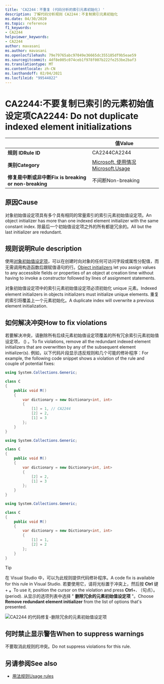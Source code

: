 ```yaml
---
title: 'CA2244：不重复 (代码分析的索引元素初始化) '
description: 了解代码分析规则 CA2244：不复制索引元素初始化
ms.date: 04/30/2020
ms.topic: reference
f1_keywords:
- CA2244
helpviewer_keywords:
- CA2244
author: mavasani
ms.author: mavasani
ms.openlocfilehash: 79e79765abc97049e36665dc355185df9b5eae59
ms.sourcegitcommit: 4df8e005c074ceb1f978f007b222fe253be2baf3
ms.translationtype: MT
ms.contentlocale: zh-CN
ms.lasthandoff: 02/04/2021
ms.locfileid: "99544822"
---
```

# <a name="ca2244-do-not-duplicate-indexed-element-initializations"></a><span data-ttu-id="4d491-103">CA2244:不要复制已索引的元素初始值设定项</span><span class="sxs-lookup"><span data-stu-id="4d491-103">CA2244: Do not duplicate indexed element initializations</span></span>

| | <span data-ttu-id="4d491-104">值</span><span class="sxs-lookup"><span data-stu-id="4d491-104">Value</span></span> |
|-|-|
| <span data-ttu-id="4d491-105">**规则 ID**</span><span class="sxs-lookup"><span data-stu-id="4d491-105">**Rule ID**</span></span> |<span data-ttu-id="4d491-106">CA2244</span><span class="sxs-lookup"><span data-stu-id="4d491-106">CA2244</span></span>|
| <span data-ttu-id="4d491-107">**类别**</span><span class="sxs-lookup"><span data-stu-id="4d491-107">**Category**</span></span> |[<span data-ttu-id="4d491-108">Microsoft. 使用情况</span><span class="sxs-lookup"><span data-stu-id="4d491-108">Microsoft.Usage</span></span>](usage-warnings.md)|
| <span data-ttu-id="4d491-109">**修复是中断或非中断**</span><span class="sxs-lookup"><span data-stu-id="4d491-109">**Fix is breaking or non-breaking**</span></span> |<span data-ttu-id="4d491-110">不间断</span><span class="sxs-lookup"><span data-stu-id="4d491-110">Non-breaking</span></span>|

## <a name="cause"></a><span data-ttu-id="4d491-111">原因</span><span class="sxs-lookup"><span data-stu-id="4d491-111">Cause</span></span>

<span data-ttu-id="4d491-112">对象初始值设定项具有多个具有相同的常量索引的索引元素初始值设定项。</span><span class="sxs-lookup"><span data-stu-id="4d491-112">An object initializer has more than one indexed element initializer with the same constant index.</span></span> <span data-ttu-id="4d491-113">除最后一个初始值设定项之外的所有都是冗余的。</span><span class="sxs-lookup"><span data-stu-id="4d491-113">All but the last initializer are redundant.</span></span>

## <a name="rule-description"></a><span data-ttu-id="4d491-114">规则说明</span><span class="sxs-lookup"><span data-stu-id="4d491-114">Rule description</span></span>

<span data-ttu-id="4d491-115">使用[对象初始值设定项](../../../csharp/programming-guide/classes-and-structs/object-and-collection-initializers.md#object-initializers)，可以在创建时向对象的任何可访问字段或属性分配值，而无需调用构造函数后跟赋值语句的行。</span><span class="sxs-lookup"><span data-stu-id="4d491-115">[Object initializers](../../../csharp/programming-guide/classes-and-structs/object-and-collection-initializers.md#object-initializers) let you assign values to any accessible fields or properties of an object at creation time without having to invoke a constructor followed by lines of assignment statements.</span></span>

<span data-ttu-id="4d491-116">对象初始值设定项中的索引元素初始值设定项必须初始化 unique 元素。</span><span class="sxs-lookup"><span data-stu-id="4d491-116">Indexed element initializers in objects initializers must initialize unique elements.</span></span> <span data-ttu-id="4d491-117">重复的索引将覆盖上一个元素初始化。</span><span class="sxs-lookup"><span data-stu-id="4d491-117">A duplicate index will overwrite a previous element initialization.</span></span>

## <a name="how-to-fix-violations"></a><span data-ttu-id="4d491-118">如何解决冲突</span><span class="sxs-lookup"><span data-stu-id="4d491-118">How to fix violations</span></span>

<span data-ttu-id="4d491-119">若要解决冲突，请删除所有后续元素初始值设定项覆盖的所有冗余索引元素初始值设定项， () 。</span><span class="sxs-lookup"><span data-stu-id="4d491-119">To fix violations, remove all the redundant indexed element initializers that are overwritten by any of the subsequent element initializer(s).</span></span> <span data-ttu-id="4d491-120">例如，以下代码片段显示违反规则和几个可能的修补程序：</span><span class="sxs-lookup"><span data-stu-id="4d491-120">For example, the following code snippet shows a violation of the rule and couple of potential fixes:</span></span>

```csharp
using System.Collections.Generic;

class C
{
    public void M()
    {
        var dictionary = new Dictionary<int, int>
        {
            [1] = 1, // CA2244
            [2] = 2,
            [1] = 3
        };
    }
}
```

```csharp
using System.Collections.Generic;

class C
{
    public void M()
    {
        var dictionary = new Dictionary<int, int>
        {
            [2] = 2,
            [1] = 3
        };
    }
}
```

```csharp
using System.Collections.Generic;

class C
{
    public void M()
    {
        var dictionary = new Dictionary<int, int>
        {
            [1] = 1,
            [2] = 2
        };
    }
}
```

> [!TIP]
> <span data-ttu-id="4d491-121">在 Visual Studio 中，可以为此规则提供代码修补程序。</span><span class="sxs-lookup"><span data-stu-id="4d491-121">A code fix is available for this rule in Visual Studio.</span></span> <span data-ttu-id="4d491-122">若要使用它，请将光标置于冲突上，然后按 **Ctrl** 键 + **。**</span><span class="sxs-lookup"><span data-stu-id="4d491-122">To use it, position the cursor on the violation and press **Ctrl**+**.**</span></span> <span data-ttu-id="4d491-123">（句点）。</span><span class="sxs-lookup"><span data-stu-id="4d491-123">(period).</span></span> <span data-ttu-id="4d491-124">从显示的选项列表中选择 " **删除冗余的元素初始值设定项** "。</span><span class="sxs-lookup"><span data-stu-id="4d491-124">Choose **Remove redundant element initializer** from the list of options that's presented.</span></span>
>
> ![CA2244 的代码修复-删除冗余的元素初始值设定项](media/ca2244-codefix.png)

## <a name="when-to-suppress-warnings"></a><span data-ttu-id="4d491-126">何时禁止显示警告</span><span class="sxs-lookup"><span data-stu-id="4d491-126">When to suppress warnings</span></span>

<span data-ttu-id="4d491-127">不要取消此规则的冲突。</span><span class="sxs-lookup"><span data-stu-id="4d491-127">Do not suppress violations for this rule.</span></span>

## <a name="see-also"></a><span data-ttu-id="4d491-128">另请参阅</span><span class="sxs-lookup"><span data-stu-id="4d491-128">See also</span></span>

- [<span data-ttu-id="4d491-129">用法规则</span><span class="sxs-lookup"><span data-stu-id="4d491-129">Usage rules</span></span>](usage-warnings.md)
